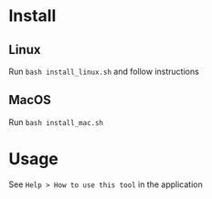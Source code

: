 # Install 

## Linux

Run `bash install_linux.sh` and follow instructions

## MacOS 

Run `bash install_mac.sh` 

# Usage

See `Help > How to use this tool` in the application

